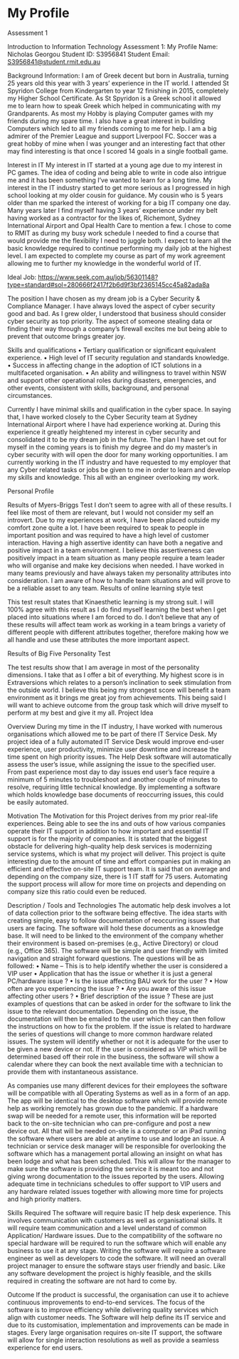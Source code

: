# My Profile
 Assessment 1

Introduction to Information Technology
Assessment 1: My Profile 
Name: Nicholas Georgou
Student ID: S3956841
Student Email: S3956841@student.rmit.edu.au

Background Information: 
I am of Greek decent but born in Australia, turning 25 years old this year with 3 years’ experience in the IT world. I attended St Spyridon College from Kindergarten to year 12 finishing in 2015, completely my Higher School Certificate. As St Spyridon is a Greek school it allowed me to learn how to speak Greek which helped in communicating with my Grandparents. As most my Hobby is playing Computer games with my friends during my spare time. I also have a great interest in building Computers which led to all my friends coming to me for help. I am a big admirer of the Premier League and support Liverpool FC. Soccer was a great hobby of mine when I was younger and an interesting fact that other may find interesting is that once I scored 14 goals in a single football game. 

Interest in IT
My interest in IT started at a young age due to my interest in PC games. The idea of coding and being able to write in code also intrigue me and it has been something I’ve wanted to learn for a long time. My interest in the IT industry started to get more serious as I progressed in high school looking at my older cousin for guidance. My cousin who is 5 years older than me sparked the interest of working for a big IT company one day. Many years later I find myself having 3 years’ experience under my belt having worked as a contractor for the likes of, Richemont,  Sydney International Airport and Opal Health Care to mention a few. 
I chose to come to RMIT as during my busy work schedule I needed to find a course that would provide me the flexibility I need to juggle both. I expect to learn all the basic knowledge required to continue performing my daily job at the highest level. I am expected to complete my course as part of my work agreement allowing me to further my knowledge in the wonderful world of IT.


Ideal Job:
 https://www.seek.com.au/job/56301148?type=standard#sol=280666f2417f2b6d9f3bf2365145cc45a82ada8a

The position I have chosen as my dream job is a Cyber Security & Compliance Manager. I have always loved the aspect of cyber security good and bad. As I grew older, I understood that business should consider cyber security as top priority. The aspect of someone stealing data or finding their way through a company’s firewall excites me but being able to prevent that outcome brings greater joy. 

Skills and qualifications
•	Tertiary qualification or significant equivalent experience.
•	High level of IT security regulation and standards knowledge. 
•	Success in affecting change in the adoption of ICT solutions in a multifaceted organisation.
•	An ability and willingness to travel within NSW and support other operational roles during disasters, emergencies, and other events, consistent with skills, background, and personal circumstances.

Currently I have minimal skills and qualification in the cyber space. In saying that, I have worked closely to the Cyber Security team at Sydney International Airport where I have had experience working at. During this experience it greatly heightened my interest in cyber security and consolidated it to be my dream job in the future. The plan I have set out for myself in the coming years is to finish my degree and do my master’s in cyber security with will open the door for many working opportunities. I am currently working in the IT industry and have requested to my employer that any Cyber related tasks or jobs be given to me in order to learn and develop my skills and knowledge. This all with an engineer overlooking my work. 

Personal Profile

Results of Myers-Briggs Test 
I don’t seem to agree with all of these results. I feel like most of them are relevant, but I would not consider my self an introvert. Due to my experiences at work, I have been placed outside my comfort zone quite a lot. I have been required to speak to people in important position and was required to have a high level of customer interaction. 
Having a high assertive identity can have both a negative and positive impact in a team environment. I believe this assertiveness can positively impact in a team situation as many people require a team leader who will organise and make key decisions when needed.
I have worked in many teams previously and have always taken my personality attributes into consideration. I am aware of how to handle team situations and will prove to be a reliable asset to any team.
Results of online learning style test
 
This test result states that Kinaesthetic learning is my strong suit. I will 100% agree with this result as I do find myself learning the best when I get placed into situations where I am forced to do. I don’t believe that any of these results will affect team work as working in a team brings a variety of different people with different attributes together, therefore making how we all handle and use these attributes the more important aspect. 

Results of Big Five Personality Test
 
The test results show that I am average in most of the personality dimensions. I take that as I offer a bit of everything. My highest score is in Extraversions which relates to a person’s inclination to seek stimulation from the outside world. I believe this being my strongest score will benefit a team environment as it brings me great joy from achievements. This being said I will want to achieve outcome from the group task which will drive myself to perform at my best and give it my all. 
Project Idea

Overview
During my time in the IT industry, I have worked with numerous organisations which allowed me to be part of there IT Service Desk.  My project idea of a fully automated IT Service Desk would improve end-user experience, user productivity, minimize user downtime and increase the time spent on high priority issues. The Help Desk software will automatically assess the user’s issue, while assigning the issue to the specified user. From past experience most day to day issues end user’s face require a minimum of 5 minutes to troubleshoot and another couple of minutes to resolve, requiring little technical knowledge. By implementing a software which holds knowledge base documents of reoccurring issues, this could be easily automated. 

Motivation
The Motivation for this Project derives from my prior real-life experiences. Being able to see the ins and outs of how various companies operate their IT support in addition to how important and essential IT support is for the majority of companies. It is stated that the biggest obstacle for delivering high-quality help desk services is modernizing service systems, which is what my project will deliver. This project is quite interesting due to the amount of time and effort companies put in making an efficient and effective on-site IT support team. It is said that on average and depending on the company size, there is 1 IT staff for 75 users. Automating the support process will allow for more time on projects and depending on company size this ratio could even be reduced. 

Description / Tools and Technologies
The automatic help desk involves a lot of data collection prior to the software being effective. The idea starts with creating simple, easy to follow documentation of reoccurring issues that users are facing. The software will hold these documents as a knowledge base. It will need to be linked to the environment of the company whether their environment is based on-premises (e.g., Active Directory) or cloud (e.g., Office 365).
The software will be simple and user friendly with limited navigation and straight forward questions. The questions will be as followed:
•	Name – This is to help identify whether the user is considered a VIP user
•	Application that has the issue or whether it is just a general PC/hardware issue ?
•	Is the issue affecting BAU work for the user ?
•	How often are you experiencing the issue ?
•	Are you aware of this issue affecting other users ?
•	Brief description of the issue ?
These are just examples of questions that can be asked in order for the software to link the issue to the relevant documentation. Depending on the issue, the documentation will then be emailed to the user which they can then follow the instructions on how to fix the problem. If the issue is related to hardware the series of questions will change to more common hardware related issues. The system will identify whether or not it is adequate for the user to be given a new device or not. If the user is considered as VIP which will be determined based off their role in the business, the software will show a calendar where they can book the next available time with a technician to provide them with instantaneous assistance.  

As companies use many different devices for their employees the software will be compatible with all Operating Systems as well as in a form of an app. The app will be identical to the desktop software which will provide remote help as working remotely has grown due to the pandemic. If a hardware swap will be needed for a remote user, this information will be reported back to the on-site technician who can pre-configure and post a new device out. 
All that will be needed on-site is a computer or an iPad running the software where users are able at anytime to use and lodge an issue. A technician or service desk manager will be responsible for overlooking the software which has a management portal allowing an insight on what has been lodge and what has been scheduled. This will allow for the manager to make sure the software is providing the service it is meant too and not giving wrong documentation to the issues reported by the users. Allowing adequate time in technicians schedules to offer support to VIP users and any hardware related issues together with allowing more time for projects and high priority matters.

Skills Required 
The software will require basic IT help desk experience. This involves communication with customers as well as organisational skills. It will require team communication and a level understand of common Application/ Hardware issues. Due to the compatibility of the software no special hardware will be required to run the software which will enable any business to use it at any stage. Writing the software will require a software engineer as well as developers to code the software. It will need an overall project manager to ensure the software stays user friendly and basic. Like any software development the project is highly feasible, and the skills required in creating the software are not hard to come by. 

Outcome
If the product is successful, the organisation can use it to achieve continuous improvements to end-to-end services. The focus of the software is to improve efficiency while delivering quality services which align with customer needs. The Software will help define its IT service and due to its customisation, implementation and improvements can be made in stages. Every large organisation requires on-site IT support, the software will allow for single interaction resolutions as well as provide a seamless experience for end users. 
